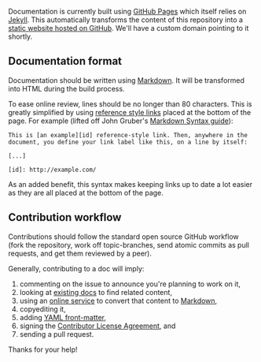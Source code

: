 Documentation is currently built using [GitHub Pages][gh-pages] which itself
relies on [Jekyll][jekyll]. This automatically transforms the content of this
repository into a [static website hosted on GitHub][github-io]. We'll have a
custom domain pointing to it shortly.

## Documentation format

Documentation should be written using [Markdown][markdown]. It will be
transformed into HTML during the build process.

To ease online review, lines should be no longer than 80 characters. This is
greatly simplified by using [reference style links][ref-style] placed at the
bottom of the page. For example (lifted off John Gruber's
[Markdown Syntax guide][markdown]):

    This is [an example][id] reference-style link. Then, anywhere in the
    document, you define your link label like this, on a line by itself:
    
    [...]
    
    [id]: http://example.com/

As an added benefit, this syntax makes keeping links up to date a
lot easier as they are all placed at the bottom of the page.

## Contribution workflow

Contributions should follow the standard open source GitHub workflow (fork
the repository, work off topic-branches, send atomic commits as pull requests,
and get them reviewed by a peer).

Generally, contributing to a doc will imply:

1.  commenting on the issue to announce you're planning to work on it,
2.  looking at [existing docs][resources] to find related content,
3.  using an [online service][fuckyeahmarkdown] to convert that content to
    [Markdown][markdown],
4.  copyediting it,
5.  adding [YAML front-matter][front-matter],
6.  signing the [Contributor License Agreement][clahub], and
7.  sending a pull request.

Thanks for your help!

[clahub]: http://www.clahub.com/agreements/w3c/ttwf-docs
[front-matter]: http://jekyllrb.com/docs/frontmatter/
[fuckyeahmarkdown]: http://fuckyeahmarkdown.com/
[gh-pages]: http://pages.github.com/
[github-io]: http://w3c.github.io/ttwf-docs/
[jekyll]: http://jekyllrb.com/
[markdown]: http://daringfireball.net/projects/markdown/syntax
[ref-style]: http://daringfireball.net/projects/markdown/syntax#link
[resources]: https://github.com/w3c/ttwf-docs/blob/gh-pages/RESOURCES.md
